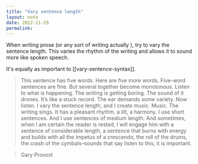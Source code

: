 ```yaml
---
title: "Vary sentence length"
layout: note
date: 2022-11-29
permalink:
---
```


When writing prose (or any sort of writing actually ), try to vary the sentence length. This varies the rhythm of the writing and allows it to sound more like spoken speech.

It's equally as important to [[vary-sentence-syntax]].

> This sentence has five words. Here are five more words. Five-word sentences are fine. But several together become monotonous. Listen to what is happening. The writing is getting boring. The sound of it drones. It’s like a stuck record. The ear demands some variety. Now listen. I vary the sentence length, and I create music. Music. The writing sings. It has a pleasant rhythm, a lilt, a harmony. I use short sentences. And I use sentences of medium length. And sometimes, when I am certain the reader is rested, I will engage him with a sentence of considerable length, a sentence that burns with energy and builds with all the impetus of a crescendo, the roll of the drums, the crash of the cymbals–sounds that say listen to this, it is important.

> Gary Provost
